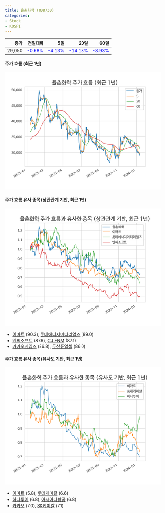 ```yaml
---
title: 율촌화학 (008730)
categories:
- Stock
- KOSPI
---
```


|종가|전일대비|5일|20일|60일|
|---:|-------:|--:|---:|---:|
|29,050|<span style="color: blue">-0.68%</span>|<span style="color: blue">-4.13%</span>|<span style="color: blue">-14.18%</span>|<span style="color: blue">-8.93%</span>|

<!-- more -->

#### 주가 흐름 (최근 1년)
![008730](/assets/images/stock/008730.png)


#### 주가 흐름 유사 종목 (상관관계 기반, 최근 1년)
![008730](/assets/images/stock/008730_corr.png)
- [이마트](/139480/) (90.3), [롯데에너지머티리얼즈](/020150/) (89.0)
- [엔씨소프트](/036570/) (87.6), [CJ ENM](/035760/) (87.1)
- [카카오게임즈](/293490/) (86.8), [두산퓨얼셀](/336260/) (86.0)


#### 주가 흐름 유사 종목 (유사도 기반, 최근 1년)
![008730](/assets/images/stock/008730_sim.png)
- [이마트](/139480/) (5.8), [롯데케미칼](/011170/) (6.6)
- [하나투어](/039130/) (6.8), [아시아나항공](/020560/) (6.8)
- [카카오](/035720/) (7.0), [SK케미칼](/285130/) (7.1)